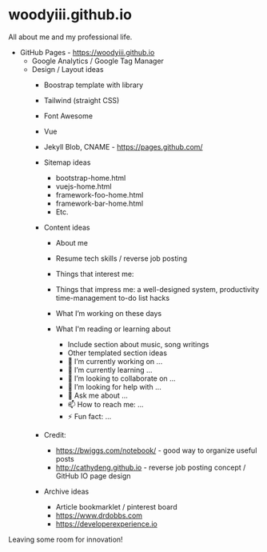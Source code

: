 # woodyiii.github.io
All about me and my professional life.


* GitHub Pages - https://woodyiii.github.io
  * Google Analytics / Google Tag Manager
  * Design / Layout ideas
    * Boostrap template with library
    * Tailwind (straight CSS)
    * Font Awesome
    * Vue
    * Jekyll Blob, CNAME - https://pages.github.com/
	* Sitemap ideas
	  * bootstrap-home.html
	  * vuejs-home.html
	  * framework-foo-home.html
	  * framework-bar-home.html
	  * Etc.
	* Content ideas
	  * About me
	  * Resume tech skills / reverse job posting
	  * Things that interest me: 
	  * Things that impress me: a well-designed system, productivity time-management to-do list hacks
	  * What I’m working on these days
	  * What I'm reading or learning about
			
		* Include section about music, song writings
		* Other templated section ideas

		- 🔭 I’m currently working on ...
		- 🌱 I’m currently learning ...
		- 👯 I’m looking to collaborate on ...
		- 🤔 I’m looking for help with ...
		- 💬 Ask me about ...
		- 📫 How to reach me: ...
		- ⚡ Fun fact: …
		
	* Credit: 
		* https://bwiggs.com/notebook/ - good way to organize useful posts
		* http://cathydeng.github.io - reverse job posting concept / GitHub IO page design

	* Archive ideas
	  * Article bookmarklet / pinterest board
	  * https://www.drdobbs.com
	  * https://developerexperience.io

Leaving some room for innovation!
